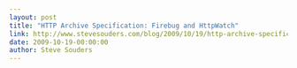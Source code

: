 ```yaml
---
layout: post
title: "HTTP Archive Specification: Firebug and HttpWatch"
link: http://www.stevesouders.com/blog/2009/10/19/http-archive-specification-firebug-and-httpwatch/
date: 2009-10-19-00:00:00
author: Steve Souders
---
```

